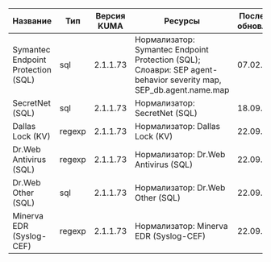 |Название                                   |Тип   |Версия KUMA|Ресурсы                                                                                                                                                                         |Последнее обновление|
|-------------------------------------------|------|-----------|--------------------------------------------------------------------------------------------------------------------------------------------------------------------------------|--------------------|
|Symantec Endpoint Protection (SQL)         |sql   |2.1.1.73   |Нормализатор: Symantec Endpoint Protection (SQL); Слоаври: SEP agent-behavior severity map, SEP_db.agent.name.map                                                               |07.02.2023          |
|SecretNet (SQL)                            |sql   |2.1.1.73   |Нормализатор: SecretNet (SQL)                                                                                                                                                   |18.09.2023          |
|Dallas Lock (KV)                           |regexp|2.1.1.73   |Нормализатор: Dallas Lock (KV)                                                                                                                                                  |22.09.2022          |
|Dr.Web Antivirus (SQL)                     |regexp|2.1.1.73   |Нормализатор: Dr.Web Antivirus (SQL)                                                                                                                                            |22.09.2022          |
|Dr.Web Other (SQL)                         |sql   |2.1.1.73   |Нормализатор: Dr.Web Other (SQL)                                                                                                                                                |22.09.2022          |
|Minerva EDR (Syslog-CEF)                   |regexp|2.1.1.73   |Нормализатор: Minerva EDR (Syslog-CEF)                                                                                                                                          |22.09.2022          |
